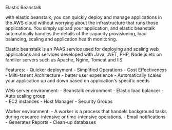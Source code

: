 Elastic Beanstalk

with elastic beanstalk, you can quickly deploy and manage applications in the AWS cloud without worrying about the infrastructure that runs those applications. You simply upload your application, and elastic beanstalk automatically handles the details of the capacity provisioning, load balancing, scaling and application health monitoring.

Elastic beanstalk is an PAAS service used for deploying and scaling web applications and services developed with Java, .NET, PHP, Node.js etc on familier servers such as Apache, Nginx, Tomcat and IIS.

Features:
	- Quicker deployment
	- Simplified Operations
	- Cost Effectiveness
	- Milti-tanent Architecture
	- better user experience
	- Automatically scales your application up and down based on application's specific needs

Web server environment:
	- Beanstalk environment
	- Elastic load balancer
	- Auto scaling group	
	- EC2 instances
	- Host Manager
	- Security Groups

Worker environment:
	- A worker is a process that handels background tasks during resource-intensive or time-intensive operations.
	- Email notifications
	- Generates Reports
	- Clean-up databases